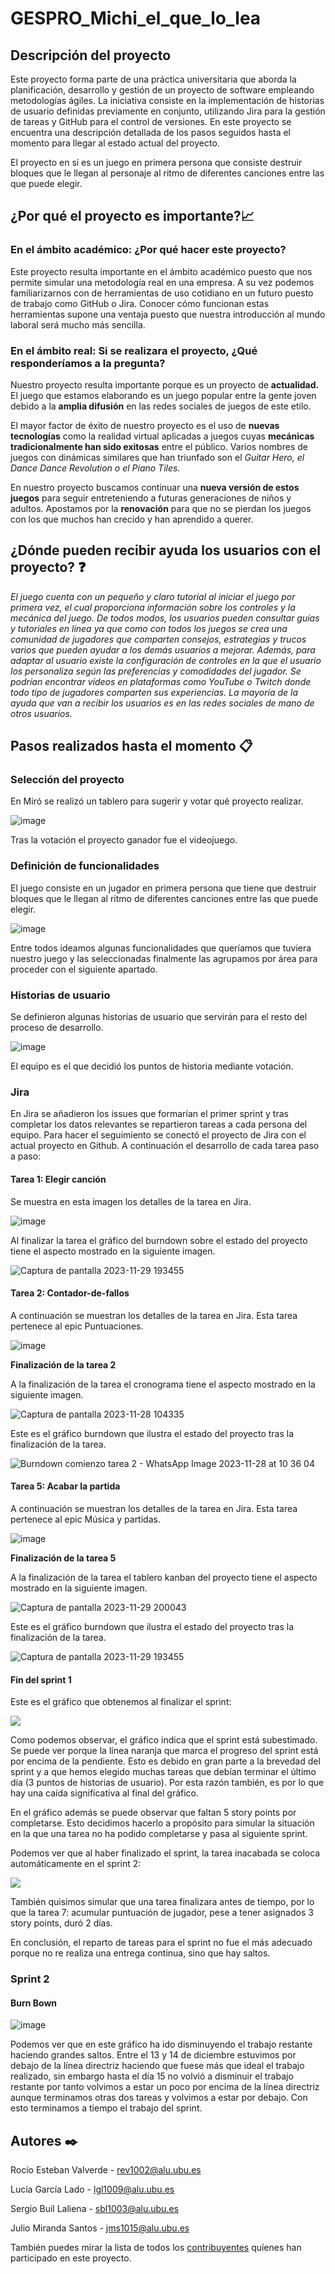 # GESPRO_Michi_el_que_lo_lea

## Descripción del proyecto
Este proyecto forma parte de una práctica universitaria que aborda la planificación, desarrollo y gestión de un proyecto de software empleando metodologías ágiles. La iniciativa consiste en la implementación de historias de usuario definidas previamente en conjunto, utilizando Jira para la gestión de tareas y GitHub para el control de versiones. En este proyecto se encuentra una descripción detallada de los pasos seguidos hasta el momento para llegar al estado actual del proyecto.

El proyecto en sí es un juego en primera persona que consiste destruir bloques que le llegan al personaje al ritmo de diferentes canciones entre las que puede elegir.

## ¿Por qué el proyecto es importante?📈
### En el ámbito académico: ¿Por qué hacer este proyecto?
Este proyecto resulta importante en el ámbito académico puesto que nos permite simular una metodología real en una empresa. A su vez podemos familiarizarnos con de herramientas de uso cotidiano en un futuro puesto de trabajo como GitHub o Jira. Conocer cómo funcionan estas herramientas supone una ventaja puesto que nuestra introducción al mundo laboral será mucho más sencilla.


### En el ámbito real: Si se realizara el proyecto, ¿Qué responderíamos a la pregunta?
Nuestro proyecto resulta importante porque es un proyecto de **actualidad.** El juego que estamos elaborando es un juego popular entre la gente joven debido a la **amplia difusión** en las redes sociales de juegos de este etilo.

El mayor factor de éxito de nuestro proyecto es el uso de **nuevas tecnologías** como la realidad virtual aplicadas a juegos cuyas **mecánicas tradicionalmente han sido exitosas** entre el público. Varios nombres de juegos con dinámicas similares que han triunfado son el _Guitar Hero, el Dance Dance Revolution o el Piano Tiles._

En nuestro proyecto buscamos continuar una **nueva versión de estos juegos** para seguir entreteniendo a futuras generaciones de niños y adultos. Apostamos por la **renovación** para que no se pierdan los juegos con los que muchos han crecido y han aprendido a querer.




## ¿Dónde pueden recibir ayuda los usuarios con el proyecto? ❓
_El juego cuenta con un pequeño y claro tutorial al iniciar el juego por primera vez, el cual proporciona información sobre los controles y la mecánica del juego. De todos modos, los usuarios pueden consultar guías y tutoriales en línea ya que como con todos los juegos se crea una comunidad de jugadores que comparten consejos, estrategias y trucos varios que pueden ayudar a los demás usuarios a mejorar. Además, para adaptar al usuario existe la configuración de controles en la que el usuario los personaliza según las preferencias y comodidades del jugador. Se podrían encontrar vídeos en plataformas como YouTube o Twitch donde todo tipo de jugadores comparten sus experiencias. La mayoría de la ayuda que van a recibir los usuarios es en las redes sociales de mano de otros usuarios._

## Pasos realizados hasta el momento 📋

### Selección del proyecto
En Miró se realizó un tablero para sugerir y votar qué proyecto realizar.

![image](https://github.com/Lucia1009/GESPRO_Michi_el_que_lo_lea/assets/108947463/d9f8ede8-7362-4c66-b15b-10669510b94c)

Tras la votación el proyecto ganador fue el videojuego.


### Definición de funcionalidades
El juego consiste en un jugador en primera persona que tiene que destruir bloques que le llegan al ritmo de diferentes canciones entre las que puede elegir.

![image](https://github.com/Lucia1009/GESPRO_Michi_el_que_lo_lea/assets/108947463/bf96b469-58b1-4f2c-8ff5-e608c3041e79)

Entre todos ideamos algunas funcionalidades que queríamos que tuviera nuestro juego y las seleccionadas finalmente las agrupamos por área para proceder con el siguiente apartado.


### Historias de usuario
Se definieron algunas historias de usuario que servirán para el resto del proceso de desarrollo.

![image](https://github.com/Lucia1009/GESPRO_Michi_el_que_lo_lea/assets/108947463/35a7da6b-446b-45a8-bff2-ca53392f3916)

El equipo es el que decidió los puntos de historia mediante votación.

### Jira
En Jira se añadieron los issues que formarían el primer sprint y tras completar los datos relevantes se repartieron tareas a cada persona del equipo. Para hacer el seguimiento se conectó el proyecto de Jira con el actual proyecto en Github.
A continuación el desarrollo de cada tarea paso a paso:

#### **Tarea 1: Elegir canción**

Se muestra en esta imagen los detalles de la tarea en Jira.

![image](https://github.com/Lucia1009/GESPRO_Michi_el_que_lo_lea/assets/108947463/579e86ef-90f2-4a2e-81aa-0303a09f9713)

<!-- ![image](https://github.com/Lucia1009/GESPRO_Michi_el_que_lo_lea/blob/SCRUM-5-Elegir-cancion/detalles%20actividad%20jira.png) -->

Al finalizar la tarea el gráfico del burndown sobre el estado del proyecto tiene el aspecto mostrado en la siguiente imagen.

![Captura de pantalla 2023-11-29 193455](https://github.com/Lucia1009/GESPRO_Michi_el_que_lo_lea/blob/SCRUM-5-Elegir-cancion/burndown.png)


#### **Tarea 2: Contador-de-fallos**

A continuación se muestran los detalles de la tarea en Jira.
Esta tarea pertenece al epic Puntuaciones.

![image](https://github.com/Lucia1009/GESPRO_Michi_el_que_lo_lea/assets/108947463/85b74a3e-e0ed-42de-aeae-532dd59ceb91)


**Finalización de la tarea 2**

A la finalización de la tarea el cronograma tiene el aspecto mostrado en la siguiente imagen.

![Captura de pantalla 2023-11-28 104335](https://github.com/Lucia1009/GESPRO_Michi_el_que_lo_lea/assets/108947463/f96f4b95-2912-48fe-9752-56549e161e5a)


Este es el gráfico burndown que ilustra el estado del proyecto tras la finalización de la tarea.

![Burndown comienzo tarea 2 - WhatsApp Image 2023-11-28 at 10 36 04](https://github.com/Lucia1009/GESPRO_Michi_el_que_lo_lea/assets/108947463/571a626b-4d48-42e2-937b-9ef2301bc2ac)


#### **Tarea 5: Acabar la partida**

A continuación se muestran los detalles de la tarea en Jira.
Esta tarea pertenece al epic Música y partidas.


![image](https://github.com/Lucia1009/GESPRO_Michi_el_que_lo_lea/assets/108947463/057bd5bc-a132-47b8-b990-8f05830a6621)


**Finalización de la tarea 5**

A la finalización de la tarea el tablero kanban del proyecto tiene el aspecto mostrado en la siguiente imagen.

![Captura de pantalla 2023-11-29 200043](https://github.com/Lucia1009/GESPRO_Michi_el_que_lo_lea/assets/108947463/349676c0-2b06-4dd8-8297-54f6a9757110)


Este es el gráfico burndown que ilustra el estado del proyecto tras la finalización de la tarea.


![Captura de pantalla 2023-11-29 193455](https://github.com/Lucia1009/GESPRO_Michi_el_que_lo_lea/assets/108947463/7f5eb4c9-7a4f-4950-ab55-d0677e42bfa3)

#### Fin del sprint 1
Este es el gráfico que obtenemos al finalizar el sprint:

![](https://github.com/Lucia1009/GESPRO_Michi_el_que_lo_lea/blob/SCRUM-7-Acumular-puntuacion-del-jugador/burndown%20final%20primer%20sprint.jpg?raw=true)

Como podemos observar, el gráfico indica que el sprint está subestimado. Se puede ver porque la línea naranja que marca el progreso del sprint está por encima de la pendiente. Esto es debido en gran parte a la brevedad del sprint y a que hemos elegido muchas tareas que debían terminar el último día (3 puntos de historias de usuario). Por esta razón también, es por lo que hay una caída significativa al final del gráfico.

En el gráfico además se puede observar que faltan 5 story points por completarse. Esto decidimos hacerlo a propósito para simular la situación en la que una tarea no ha podido completarse y pasa al siguiente sprint.

Podemos ver que al haber finalizado el sprint, la tarea inacabada se coloca automáticamente en el sprint 2:

![](https://github.com/Lucia1009/GESPRO_Michi_el_que_lo_lea/blob/SCRUM-7-Acumular-puntuacion-del-jugador/sprint2.jpg?raw=true)

También quisimos simular que una tarea finalizara antes de tiempo, por lo que la tarea 7: acumular puntuación de jugador, pese a tener asignados 3 story points, duró 2 días.

En conclusión, el reparto de tareas para el sprint no fue el más adecuado porque no re realiza una entrega continua, sino que hay saltos.

### Sprint 2
#### Burn Bown

![image](https://github.com/Lucia1009/GESPRO_Michi_el_que_lo_lea/assets/108947463/0a7ba569-6ef7-45ce-a2f3-067c8895a717)

Podemos ver que en este gráfico ha ido disminuyendo el trabajo restante haciendo grandes saltos. Entre el 13 y 14 de diciembre estuvimos por debajo de la línea directriz haciendo que fuese más que ideal el trabajo realizado, sin embargo hasta el día 15 no volvió a disminuir el trabajo restante por tanto volvimos a estar un poco por encima de la línea directriz aunque terminamos otras dos tareas y volvimos a estar por debajo. Con esto terminamos a tiempo el trabajo del sprint.

## Autores ✒️

Rocío Esteban Valverde - rev1002@alu.ubu.es

Lucía García Lado - lgl1009@alu.ubu.es

Sergio Buil Laliena - sbl1003@alu.ubu.es

Julio Miranda Santos - jms1015@alu.ubu.es

También puedes mirar la lista de todos los [contribuyentes]((https://github.com/Lucia1009/GESPRO_Michi_el_que_lo_lea/graphs/contributors)https://github.com/Lucia1009/GESPRO_Michi_el_que_lo_lea/graphs/contributors) quíenes han participado en este proyecto.  

